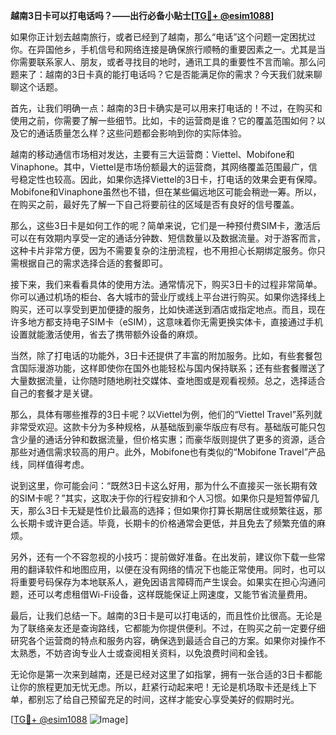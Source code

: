 **越南3日卡可以打电话吗？——出行必备小贴士[[TG💪+ @esim1088](https://t.me/s/esim1088)]**

如果你正计划去越南旅行，或者已经到了越南，那么“电话”这个问题一定困扰过你。在异国他乡，手机信号和网络连接是确保旅行顺畅的重要因素之一。尤其是当你需要联系家人、朋友，或者寻找目的地时，通讯工具的重要性不言而喻。那么问题来了：越南的3日卡真的能打电话吗？它是否能满足你的需求？今天我们就来聊聊这个话题。

首先，让我们明确一点：越南的3日卡确实是可以用来打电话的！不过，在购买和使用之前，你需要了解一些细节。比如，卡的运营商是谁？它的覆盖范围如何？以及它的通话质量怎么样？这些问题都会影响到你的实际体验。

越南的移动通信市场相对发达，主要有三大运营商：Viettel、Mobifone和Vinaphone。其中，Viettel是市场份额最大的运营商，其网络覆盖范围最广，信号稳定性也较高。因此，如果你选择Viettel的3日卡，打电话的效果会更有保障。Mobifone和Vinaphone虽然也不错，但在某些偏远地区可能会稍逊一筹。所以，在购买之前，最好先了解一下自己将要前往的区域是否有良好的信号覆盖。

那么，这些3日卡是如何工作的呢？简单来说，它们是一种预付费SIM卡，激活后可以在有效期内享受一定的通话分钟数、短信数量以及数据流量。对于游客而言，这种卡片非常方便，因为不需要复杂的注册流程，也不用担心长期绑定服务。你只需根据自己的需求选择合适的套餐即可。

接下来，我们来看看具体的使用方法。通常情况下，购买3日卡的过程非常简单。你可以通过机场的柜台、各大城市的营业厅或线上平台进行购买。如果你选择线上购买，还可以享受到更加便捷的服务，比如快递送到酒店或指定地点。而且，现在许多地方都支持电子SIM卡（eSIM），这意味着你无需更换实体卡，直接通过手机设置就能激活使用，省去了携带额外设备的麻烦。

当然，除了打电话的功能外，3日卡还提供了丰富的附加服务。比如，有些套餐包含国际漫游功能，这样即使你在国外也能轻松与国内保持联系；还有些套餐赠送了大量数据流量，让你随时随地刷社交媒体、查地图或是观看视频。总之，选择适合自己的套餐才是关键。

那么，具体有哪些推荐的3日卡呢？以Viettel为例，他们的“Viettel Travel”系列就非常受欢迎。这款卡分为多种规格，从基础版到豪华版应有尽有。基础版可能只包含少量的通话分钟和数据流量，但价格实惠；而豪华版则提供了更多的资源，适合那些对通信需求较高的用户。此外，Mobifone也有类似的“Mobifone Travel”产品线，同样值得考虑。

说到这里，你可能会问：“既然3日卡这么好用，那为什么不直接买一张长期有效的SIM卡呢？”其实，这取决于你的行程安排和个人习惯。如果你只是短暂停留几天，那么3日卡无疑是性价比最高的选择；但如果你打算长期居住或频繁往返，那么长期卡或许更合适。毕竟，长期卡的价格通常会更低，并且免去了频繁充值的麻烦。

另外，还有一个不容忽视的小技巧：提前做好准备。在出发前，建议你下载一些常用的翻译软件和地图应用，以便在没有网络的情况下也能正常使用。同时，也可以将重要号码保存为本地联系人，避免因语言障碍而产生误会。如果实在担心沟通问题，还可以考虑租借Wi-Fi设备，这样既能保证上网速度，又能节省流量费用。

最后，让我们总结一下。越南的3日卡是可以打电话的，而且性价比很高。无论是为了联络亲友还是查询路线，它都能为你提供便利。不过，在购买之前一定要仔细研究各个运营商的特点和服务内容，确保选到最适合自己的方案。如果你对操作不太熟悉，不妨咨询专业人士或查阅相关资料，以免浪费时间和金钱。

无论你是第一次来到越南，还是已经对这里了如指掌，拥有一张合适的3日卡都能让你的旅程更加无忧无虑。所以，赶紧行动起来吧！无论是机场取卡还是线上下单，都别忘了给自己预留充足的时间，这样才能安心享受美好的假期时光。

[[TG💪+ @esim1088](https://t.me/s/esim1088) ![Image](https://i.postimg.cc/4NQfJmqS/Snipaste-2025-05-13-00-14-12.png)]